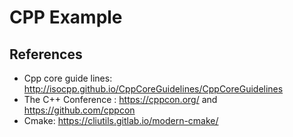 # CPP Example 


## References

- Cpp core guide lines: http://isocpp.github.io/CppCoreGuidelines/CppCoreGuidelines
- The C++ Conference : https://cppcon.org/ and https://github.com/cppcon
- Cmake: https://cliutils.gitlab.io/modern-cmake/
